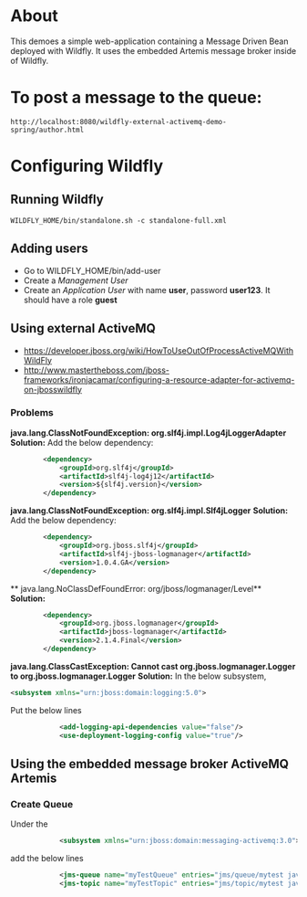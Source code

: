 # About

This demoes a simple web-application containing a Message Driven Bean deployed with Wildfly. It uses the embedded Artemis message broker inside of Wildfly.


# To post a message to the queue:

	http://localhost:8080/wildfly-external-activemq-demo-spring/author.html


# Configuring Wildfly

## Running Wildfly
	WILDFLY_HOME/bin/standalone.sh -c standalone-full.xml

## Adding users

- Go to WILDFLY_HOME/bin/add-user
- Create a *Management User*
- Create an *Application User* with name **user**, password **user123**. It should have a role **guest**

## Using external ActiveMQ
- https://developer.jboss.org/wiki/HowToUseOutOfProcessActiveMQWithWildFly
- http://www.mastertheboss.com/jboss-frameworks/ironjacamar/configuring-a-resource-adapter-for-activemq-on-jbosswildfly

### Problems
**java.lang.ClassNotFoundException: org.slf4j.impl.Log4jLoggerAdapter**
**Solution:**
Add the below dependency:
``` xml
		<dependency>
	        <groupId>org.slf4j</groupId>
	        <artifactId>slf4j-log4j12</artifactId>
	        <version>${slf4j.version}</version>
	    </dependency>
```

**java.lang.ClassNotFoundException: org.slf4j.impl.Slf4jLogger**
**Solution:**
Add the below dependency:
``` xml
		<dependency>
		    <groupId>org.jboss.slf4j</groupId>
		    <artifactId>slf4j-jboss-logmanager</artifactId>
		    <version>1.0.4.GA</version>
		</dependency>
```
 
** java.lang.NoClassDefFoundError: org/jboss/logmanager/Level**
**Solution:**
``` xml
		<dependency>
			<groupId>org.jboss.logmanager</groupId>
		    <artifactId>jboss-logmanager</artifactId>
			<version>2.1.4.Final</version>
		</dependency>
```	

**java.lang.ClassCastException: Cannot cast org.jboss.logmanager.Logger to org.jboss.logmanager.Logger**
**Solution:**
In the below subsystem,
``` xml
<subsystem xmlns="urn:jboss:domain:logging:5.0">
```

Put the below lines

``` xml
            <add-logging-api-dependencies value="false"/>
            <use-deployment-logging-config value="true"/>
```

## Using the embedded message broker ActiveMQ Artemis


### Create Queue

Under the

``` xml
			<subsystem xmlns="urn:jboss:domain:messaging-activemq:3.0">
```

add the below lines

``` xml
			<jms-queue name="myTestQueue" entries="jms/queue/mytest java:jboss/exported/jms/queue/mytest"/>
			<jms-topic name="myTestTopic" entries="jms/topic/mytest java:jboss/exported/jms/topic/mytest"/>
```
	


	